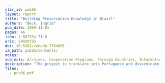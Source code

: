 ```yaml
---
clir_id: pub86
layout: report
title: "Building Preservation Knowledge in Brazil"
authors: "Beck, Ingrid"
pub_date: 1999-11-01
pages: 46
isbn: 1-887334-71-8
eric: ED438785
doi: 10.5281/zenodo.7764826
ia_path: pub86/contents/
notes:
subjects: Archives, Cooperative Programs, Foreign Countries, Information Dissemination, Information Networks, International Cooperation, Library Collections, Preservation, Prevention
description: "The project to translate into Portuguese and disseminate preservation knowledge was part of a broader partnership between the Council on Library and Information Resources, which incorporates the former Commission on Preservation and Access, and a consortium of Brazilian archival, library, and museum institutions. The partnership was intended to serve as an information network for preventative conservation for all Brazilian institutions with collections on paper and film and in digital form. This included federal, state, and municipal institutions; public and private museums; universities; and local cultural institutions and foundations. Following the project's successful first phase in 1998, it received the highest cultural heritage award presented by Brazil's Ministry of Culture. This report gives an overview of the project that discusses the origins, organization and funding, objectives, and results. It then outlines \"The Blueprint Phases One: 1996-1997\" which discusses the documentation in Portuguese, institutional database, core workshops, and regional workshops. \"The Blueprint, Phase Two: 1998-1999\" discusses new workshops, survey, Web site launch, and publications. Lessons learned and recommendations are also outlined. Appendices include the translated titles, institutional database questionnaire, and contact information for collaborative institutions and workgroup members."
files:
  - pub86.pdf
---
```


